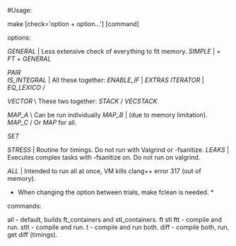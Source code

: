 #Usage:

make [check='option + option...'] [command]

options:

_GENERAL_ | Less extensive check of everything to fit memory.
_SIMPLE_  | = _FT_ + _GENERAL_

_PAIR_        \
_IS_INTEGRAL_ | All these together:
_ENABLE_IF_   | _EXTRAS_
_ITERATOR_    |
_EQ_LEXICO_   /

_VECTOR_ \ These two together:
_STACK_  / _VECSTACK_

_MAP_A_ \ Can be run individually
_MAP_B_ | (due to memory limitation).
_MAP_C_ / Or _MAP_ for all.

_SET_ 

_STRESS_ | Routine for timings. Do not run with Valgrind or -fsanitize.
_LEAKS_  | Executes complex tasks with -fsanitize on. Do not run on valgrind.

_ALL_ | Intended to run all at once, VM kills clang++ error 317 (out of memory).

* When changing the option between trials, make fclean is needed. *

commands:

all - default, builds ft_containers and stl_containers. 
ft
stl
ftt - compile and run.
stlt - compile and run.
t - compile and run both.
diff - compile both, run, get diff (timings).
